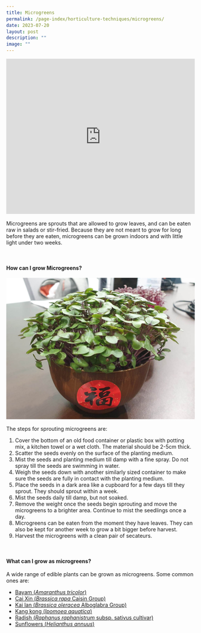 ```yaml
---
title: Microgreens
permalink: /page-index/horticulture-techniques/microgreens/
date: 2023-07-20
layout: post
description: ""
image: ""
---
```

<section>
	<iframe allowfullscreen="" allow="accelerometer; autoplay; clipboard-write; encrypted-media; gyroscope; picture-in-picture; web-share" frameborder="0" title="YouTube video player" src="https://www.youtube.com/embed/9WrYB67b-mM?start=119" height="415" width="100%"></iframe><br>
	<p>Microgreens are sprouts that are allowed to grow leaves, and can be eaten raw in salads or stir-fried. Because they are not meant to grow for long before they are eaten, microgreens can be grown indoors and with little light under two weeks.</p>
	<br>
</section>

<section>
	<h4>How can I grow Microgreens?</h4>
	<img title="Brassica microgreens grown in a bowl. Photo by Jacqueline Chua" src="/images/Horti%20techniques/Microgreens_JacChua%20(2).jpg">
	<p>The steps for sprouting microgreens are:</p>
	<ol>
		<li>Cover the bottom of an old food container or plastic box with potting mix, a kitchen towel or a wet cloth. The material should be 2-5cm thick.</li> 
		<li>Scatter the seeds evenly on the surface of the planting medium.</li>  
		<li>Mist the seeds and planting medium till damp with a fine spray. Do not spray till the seeds are swimming in water.</li> 
		<li>Weigh the seeds down with another similarly sized container to make sure the seeds are fully in contact with the planting medium.</li> 
		<li>Place the seeds in a dark area like a cupboard for a few days till they sprout. They should sprout within a week.</li>  
		<li>Mist the seeds daily till damp, but not soaked.</li> 
		<li>Remove the weight once the seeds begin sprouting and move the microgreens to a brighter area. Continue to mist the seedlings once a day.</li> 
		<li>Microgreens can be eaten from the moment they have leaves. They can also be kept for another week to grow a bit bigger before harvest.</li>  
		<li>Harvest the microgreens with a clean pair of secateurs.</li>  
	</ol>
	<br>
</section>

<section>
	<h4>What can I grow as microgreens?</h4>
	<p>A wide range of edible plants can be grown as microgreens. Some common ones are:</p>
	<ul>
		<li><a href="https://staging.dmhtu0pi4p9u7.amplifyapp.com/page-index/edible-plants/bayam/">Bayam (<em>Amaranthus tricolor</em>)</a></li>
		<li><a href="https://staging.dmhtu0pi4p9u7.amplifyapp.com/page-index/edible-plants/cai-xin/">Cai Xin (<em>Brassica rapa</em> Caisin Group)</a></li>
		<li><a href="https://staging.dmhtu0pi4p9u7.amplifyapp.com/page-index/edible-plants/kai-lan/">Kai lan (<em>Brassica oleracea</em> Alboglabra Group)</a></li>
		<li><a href="https://staging.dmhtu0pi4p9u7.amplifyapp.com/page-index/edible-plants/kang-kong/">Kang kong (<em>Ipomoea aquatica</em>)</a></li>
		<li><a href="https://staging.dmhtu0pi4p9u7.amplifyapp.com/page-index/edible-plants/radish/">Radish (<em>Raphanus raphanistrum</em> subsp. sativus cultivar)</a></li>
		<li><a href="https://staging.dmhtu0pi4p9u7.amplifyapp.com/page-index/edible-plants/sunflower/">Sunflowers (<em>Helianthus annuus</em>)</a></li>
	</ul>
	<br>
</section>